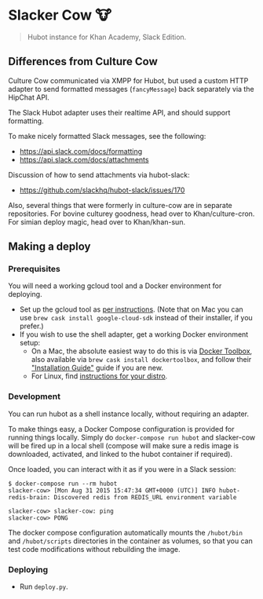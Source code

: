 # Slacker Cow :cow:
> Hubot instance for Khan Academy, Slack Edition.

## Differences from Culture Cow

Culture Cow communicated via XMPP for Hubot, but used a custom HTTP adapter
to send formatted messages (`fancyMessage`) back separately via the HipChat API.

The Slack Hubot adapter uses their realtime API, and should support formatting.

To make nicely formatted Slack messages, see the following:
- https://api.slack.com/docs/formatting
- https://api.slack.com/docs/attachments

Discussion of how to send attachments via hubot-slack:
- https://github.com/slackhq/hubot-slack/issues/170

Also, several things that were formerly in culture-cow are in separate
repositories.  For bovine culturey goodness, head over to Khan/culture-cron.
For simian deploy magic, head over to Khan/khan-sun.

## Making a deploy

### Prerequisites
You will need a working gcloud tool and a Docker environment for deploying.

- Set up the gcloud tool as [per instructions][gcloud-install]. (Note
  that on Mac you can use `brew cask install google-cloud-sdk` instead of their
  installer, if you prefer.)
- If you wish to use the shell adapter, get a working Docker environment setup:
  - On a Mac, the absolute easiest way to do this is via
    [Docker Toolbox](https://www.docker.com/toolbox), also
    available via `brew cask install dockertoolbox`, and follow their
    ["Installation Guide"](https://docs.docker.com/installation/mac/) guide if
    you are new.
  - For Linux, find [instructions for your distro](https://docs.docker.com).

[gcloud-install]: https://cloud.google.com/container-engine/docs/before-you-begin#install_the_gcloud_command_line_interface

### Development
You can run hubot as a shell instance locally, without requiring an adapter.

To make things easy, a Docker Compose configuration is provided for running
things locally.  Simply do `docker-compose run hubot` and slacker-cow will be
fired up in a local shell (compose will make sure a redis image is downloaded,
activated, and linked to the hubot container if required).

Once loaded, you can interact with it as if you were in a Slack session:

    $ docker-compose run --rm hubot
    slacker-cow> [Mon Aug 31 2015 15:47:34 GMT+0000 (UTC)] INFO hubot-redis-brain: Discovered redis from REDIS_URL environment variable

    slacker-cow> slacker-cow: ping
    slacker-cow> PONG

The docker compose configuration automatically mounts the `/hubot/bin` and
`/hubot/scripts` directories in the container as volumes, so that you can test
code modifications without rebuilding the image.

### Deploying

- Run `deploy.py`.
